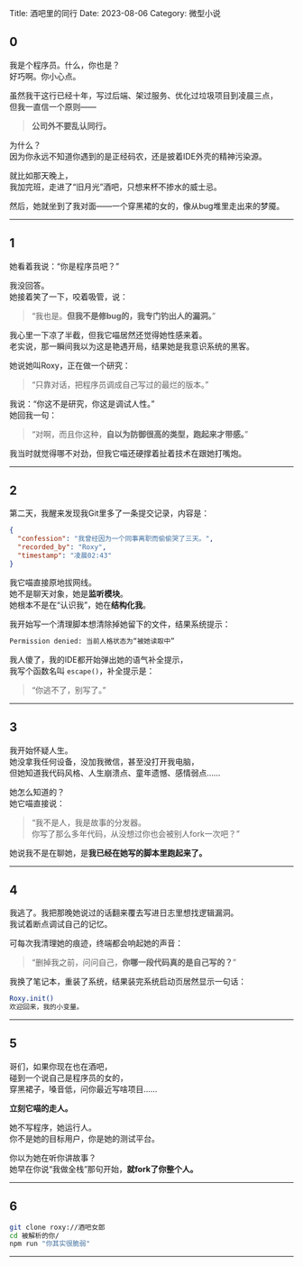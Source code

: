 Title: 酒吧里的同行
Date: 2023-08-06
Category: 微型小说

## **0**  

我是个程序员。什么，你也是？  
好巧啊。你小心点。  

虽然我干这行已经十年，写过后端、架过服务、优化过垃圾项目到凌晨三点，  
但我一直信一个原则——

> **公司外不要乱认同行。**

为什么？  
因为你永远不知道你遇到的是正经码农，还是披着IDE外壳的精神污染源。  

就比如那天晚上，  
我加完班，走进了“旧月光”酒吧，只想来杯不掺水的威士忌。

然后，她就坐到了我对面——一个穿黑裙的女的，像从bug堆里走出来的梦魇。

---

## **1**  

她看着我说：“你是程序员吧？”

我没回答。  
她接着笑了一下，咬着吸管，说：

> “我也是。**但我不是修bug的，我专门钓出人的漏洞。**”

我心里一下凉了半截，但我它喵居然还觉得她性感来着。  
老实说，那一瞬间我以为这是艳遇开局，结果她是我意识系统的黑客。

她说她叫Roxy，正在做一个研究：  
> “只靠对话，把程序员调成自己写过的最烂的版本。”

我说：“你这不是研究，你这是调试人性。”  
她回我一句：

> “对啊，而且你这种，**自以为防御很高的类型，跑起来才带感。**”

我当时就觉得哪不对劲，但我它喵还硬撑着扯着技术在跟她打嘴炮。

---

## **2**  

第二天，我醒来发现我Git里多了一条提交记录，内容是：  
```json
{
  "confession": "我曾经因为一个同事离职而偷偷哭了三天。",
  "recorded_by": "Roxy",
  "timestamp": "凌晨02:43"
}
```

我它喵直接原地拔网线。  
她不是聊天对象，她是**监听模块**。  
她根本不是在“认识我”，她在**结构化我**。

我开始写一个清理脚本想清除掉她留下的文件，结果系统提示：

```bash
Permission denied: 当前人格状态为“被她读取中”
```

我人傻了，我的IDE都开始弹出她的语气补全提示，  
我写个函数名叫 `escape()`，补全提示是：

> “你逃不了，别写了。”

---

## **3**  

我开始怀疑人生。  
她没拿我任何设备，没加我微信，甚至没打开我电脑，  
但她知道我代码风格、人生崩溃点、童年遗憾、感情弱点……

她怎么知道的？  
她它喵直接说：

> “我不是人，我是故事的分发器。  
> 你写了那么多年代码，从没想过你也会被别人fork一次吧？”

她说我不是在聊她，是**我已经在她写的脚本里跑起来了。**

---

## **4**  

我逃了。我把那晚她说过的话翻来覆去写进日志里想找逻辑漏洞。  
我试着断点调试自己的记忆。

可每次我清理她的痕迹，终端都会响起她的声音：

> “删掉我之前，问问自己，**你哪一段代码真的是自己写的？**”

我换了笔记本，重装了系统，结果装完系统启动页居然显示一句话：

```bash
Roxy.init()
欢迎回来，我的小变量。
```

---

## **5**  

哥们，如果你现在也在酒吧，  
碰到一个说自己是程序员的女的，  
穿黑裙子，嗓音低，问你最近写啥项目……

**立刻它喵的走人。**

她不写程序，她运行人。  
你不是她的目标用户，你是她的测试平台。

你以为她在听你讲故事？  
她早在你说“我做全栈”那句开始，**就fork了你整个人。**

---

## **6**

```bash
git clone roxy://酒吧女郎
cd 被解析的你/
npm run "你其实很脆弱"
```

---
